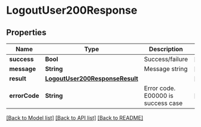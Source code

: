 # LogoutUser200Response

## Properties
Name | Type | Description | Notes
------------ | ------------- | ------------- | -------------
**success** | **Bool** | Success/failure | [optional] 
**message** | **String** | Message string | [optional] 
**result** | [**LogoutUser200ResponseResult**](LogoutUser200ResponseResult.md) |  | [optional] 
**errorCode** | **String** | Error code. E00000 is success case | [optional] 

[[Back to Model list]](../README.md#documentation-for-models) [[Back to API list]](../README.md#documentation-for-api-endpoints) [[Back to README]](../README.md)



